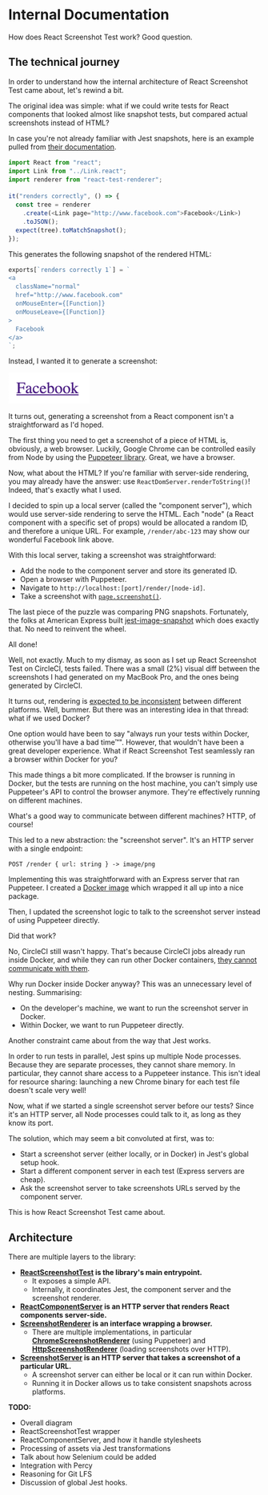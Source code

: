 # Internal Documentation

How does React Screenshot Test work? Good question.

## The technical journey

In order to understand how the internal architecture of React Screenshot Test came about, let's rewind a bit.

The original idea was simple: what if we could write tests for React components that looked almost like snapshot tests, but compared actual screenshots instead of HTML?

In case you're not already familiar with Jest snapshots, here is an example pulled from [their documentation](https://jestjs.io/docs/en/snapshot-testing).

```js
import React from "react";
import Link from "../Link.react";
import renderer from "react-test-renderer";

it("renders correctly", () => {
  const tree = renderer
    .create(<Link page="http://www.facebook.com">Facebook</Link>)
    .toJSON();
  expect(tree).toMatchSnapshot();
});
```

This generates the following snapshot of the rendered HTML:

```js
exports[`renders correctly 1`] = `
<a
  className="normal"
  href="http://www.facebook.com"
  onMouseEnter={[Function]}
  onMouseLeave={[Function]}
>
  Facebook
</a>
`;
```

Instead, I wanted it to generate a screenshot:

![facebook-link-screenshot](./assets/facebook-link-screenshot.png)

It turns out, generating a screenshot from a React component isn't a straightforward as I'd hoped.

The first thing you need to get a screenshot of a piece of HTML is, obviously, a web browser. Luckily, Google Chrome can be controlled easily from Node by using the [Puppeteer library](https://github.com/puppeteer/puppeteer). Great, we have a browser.

Now, what about the HTML? If you're familiar with server-side rendering, you may already have the answer: use `ReactDomServer.renderToString()`! Indeed, that's exactly what I used.

I decided to spin up a local server (called the "component server"), which would use server-side rendering to serve the HTML. Each "node" (a React component with a specific set of props) would be allocated a random ID, and therefore a unique URL. For example, `/render/abc-123` may show our wonderful Facebook link above.

With this local server, taking a screenshot was straightforward:

- Add the node to the component server and store its generated ID.
- Open a browser with Puppeteer.
- Navigate to `http://localhost:[port]/render/[node-id]`.
- Take a screenshot with [`page.screenshot()`](https://github.com/puppeteer/puppeteer/blob/master/docs/api.md#pagescreenshotoptions).

The last piece of the puzzle was comparing PNG snapshots. Fortunately, the folks at American Express built [jest-image-snapshot](https://github.com/americanexpress/jest-image-snapshot) which does exactly that. No need to reinvent the wheel.

All done!

Well, not exactly. Much to my dismay, as soon as I set up React Screenshot Test on CircleCI, tests failed. There was a small (2%) visual diff between the screenshots I had generated on my MacBook Pro, and the ones being generated by CircleCI.

It turns out, rendering is [expected to be inconsistent](https://github.com/puppeteer/puppeteer/issues/661) between different platforms. Well, bummer. But there was an interesting idea in that thread: what if we used Docker?

One option would have been to say "always run your tests within Docker, otherwise you'll have a bad time™". However, that wouldn't have been a great developer experience. What if React Screenshot Test seamlessly ran a browser within Docker for you?

This made things a bit more complicated. If the browser is running in Docker, but the tests are running on the host machine, you can't simply use Puppeteer's API to control the browser anymore. They're effectively running on different machines.

What's a good way to communicate between different machines? HTTP, of course!

This led to a new abstraction: the "screenshot server". It's an HTTP server with a single endpoint:

```
POST /render { url: string } -> image/png
```

Implementing this was straightforward with an Express server that ran Puppeteer. I created a [Docker image](https://hub.docker.com/r/fwouts/chrome-screenshot) which wrapped it all up into a nice package.

Then, I updated the screenshot logic to talk to the screenshot server instead of using Puppeteer directly.

Did that work?

No, CircleCI still wasn't happy. That's because CircleCI jobs already run inside Docker, and while they can run other Docker containers, [they cannot communicate with them](https://circleci.com/docs/2.0/building-docker-images/#separation-of-environments).

Why run Docker inside Docker anyway? This was an unnecessary level of nesting. Summarising:

- On the developer's machine, we want to run the screenshot server in Docker.
- Within Docker, we want to run Puppeteer directly.

Another constraint came about from the way that Jest works.

In order to run tests in parallel, Jest spins up multiple Node processes. Because they are separate processes, they cannot share memory. In particular, they cannot share access to a Puppeteer instance. This isn't ideal for resource sharing: launching a new Chrome binary for each test file doesn't scale very well!

Now, what if we started a single screenshot server before our tests? Since it's an HTTP server, all Node processes could talk to it, as long as they know its port.

The solution, which may seem a bit convoluted at first, was to:

- Start a screenshot server (either locally, or in Docker) in Jest's global setup hook.
- Start a different component server in each test (Express servers are cheap).
- Ask the screenshot server to take screenshots URLs served by the component server.

This is how React Screenshot Test came about.

## Architecture

There are multiple layers to the library:

- **[ReactScreenshotTest](https://github.com/fwouts/react-screenshot-test/blob/master/src/lib/react/ReactScreenshotTest.ts) is the library's main entrypoint.**
  - It exposes a simple API.
  - Internally, it coordinates Jest, the component server and the screenshot renderer.
- **[ReactComponentServer](https://github.com/fwouts/react-screenshot-test/blob/master/src/lib/react/ReactComponentServer.ts) is an HTTP server that renders React components server-side.**
- **[ScreenshotRenderer](https://github.com/fwouts/react-screenshot-test/blob/master/src/lib/screenshot-renderer/api.ts) is an interface wrapping a browser.**
  - There are multiple implementations, in particular [**ChromeScreenshotRenderer**](https://github.com/fwouts/react-screenshot-test/blob/master/src/lib/screenshot-renderer/ChromeScreenshotRenderer.ts) (using Puppeteer) and [**HttpScreenshotRenderer**](https://github.com/fwouts/react-screenshot-test/blob/master/src/lib/screenshot-renderer/HttpScreenshotRenderer.ts) (loading screenshots over HTTP).
- **[ScreenshotServer](https://github.com/fwouts/react-screenshot-test/blob/master/src/lib/screenshot-server/api.ts) is an HTTP server that takes a screenshot of a particular URL.**
  - A screenshot server can either be local or it can run within Docker.
  - Running it in Docker allows us to take consistent snapshots across platforms.

**TODO:**

- Overall diagram
- ReactScreenshotTest wrapper
- ReactComponentServer, and how it handle stylesheets
- Processing of assets via Jest transformations
- Talk about how Selenium could be added
- Integration with Percy
- Reasoning for Git LFS
- Discussion of global Jest hooks.
